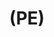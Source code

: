 ---
inv_num: 2022-043
add_credit:
url: 2022-043
title: "(PE)"
year: '2022'
display_year: '2022'
medium: Poly(methylene) "grab-and-go snacking bag", thermal laminating pouch
dims:
pitch: "“grab-and-go snacking” sandwich wrappings lemted in a thermal roll \nlamination
  machine."
ps:
live_url:
youtube:
related_code:
subheading:
download:
commission:
related:
layout: things-i-made
---